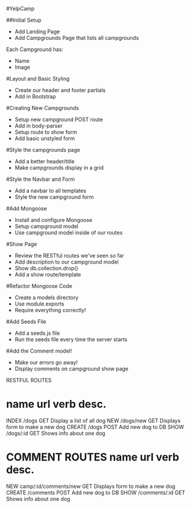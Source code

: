 #YelpCamp

##Initial Setup
* Add Landing Page
* Add Campgrounds Page that lists all campgrounds

Each Campground has:
   * Name
   * Image

#Layout and Basic Styling
* Create our header and footer partials
* Add in Bootstrap

#Creating New Campgrounds
* Setup new campground POST route
* Add in body-parser
* Setup route to show form
* Add basic unstyled form

#Style the campgrounds page
* Add a better header/title
* Make campgrounds display in a grid

#Style the Navbar and Form
* Add a navbar to all templates
* Style the new campground form

#Add Mongoose
* Install and configure Mongoose
* Setup campground model
* Use campground model inside of our routes

#Show Page
* Review the RESTful routes we've seen so far
* Add description to our campground model
* Show db.collection.drop()
* Add a show route/template

#Refactor Mongoose Code
* Create a models directory
* Use module.exports
* Require everything correctly!

#Add Seeds File
* Add a seeds.js file
* Run the seeds file every time the server starts

#Add the Comment model!
* Make our errors go away!
* Display comments on campground show page




RESTFUL ROUTES

name      url      verb    desc.
===============================================
INDEX   /dogs      GET   Display a list of all dog
NEW     /dogs/new  GET   Displays form to make a new dog
CREATE  /dogs      POST  Add new dog to DB
SHOW    /dogs/:id  GET   Shows info about one dog

COMMENT ROUTES
name      url      verb    desc.
===============================================

NEW     camp/:id/comments/new  GET   Displays form to make a new dog
CREATE  /comments          POST  Add new dog to DB
SHOW    /comments/:id      GET   Shows info about one dog